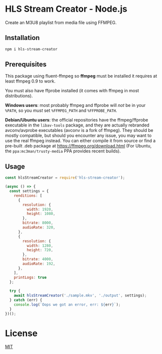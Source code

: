 # HLS Stream Creator - Node.js

Create an M3U8 playlist from media file using FFMPEG.

## Installation

```sh
npm i hls-stream-creator
```

## Prerequisites

This package using fluent-ffmpeg so **ffmpeg** must be installed it requires at least ffmpeg 0.9 to work.

You must also have ffprobe installed (it comes with ffmpeg in most distributions).

**Windows users**: most probably ffmpeg and ffprobe will _not_ be in your `%PATH`, so you _must_ set `%FFMPEG_PATH` and `%FFPROBE_PATH`.

**Debian/Ubuntu users**: the official repositories have the ffmpeg/ffprobe executable in the `libav-tools` package, and they are actually rebranded avconv/avprobe executables (avconv is a fork of ffmpeg).  They should be mostly compatible, but should you encounter any issue, you may want to use the real ffmpeg instead.  You can either compile it from source or find a pre-built .deb package at https://ffmpeg.org/download.html (For Ubuntu, the `ppa:mc3man/trusty-media` PPA provides recent builds).

## Usage

```js
const hlsStreamCreator = require('hls-stream-creator');

(async () => {
  const settings = {
    renditions: [
      {
        resolution: {
          width: 1920,
          height: 1080,
        },
        bitrate: 8000,
        audioRate: 320,
      },
      {
        resolution: {
          width: 1280,
          height: 720,
        },
        bitrate: 4000,
        audioRate: 192,
      },
    ],
    printLogs: true
  };
  
  try {
    await hlsStreamCreator('./sample.mkv', './output', settings);
  } catch (err) {
    console.log(`Oops we got an error, err: ${err}`);
  }
})();
```

# License

[MIT](LICENSE)
